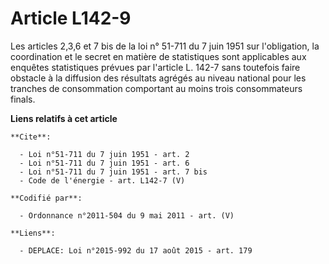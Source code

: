 # Article L142-9

Les articles 2,3,6 et 7 bis de la loi n° 51-711 du 7 juin 1951 sur l'obligation, la coordination et le secret en matière de
statistiques sont applicables aux enquêtes statistiques prévues par l'article L. 142-7 sans toutefois faire obstacle à la
diffusion des résultats agrégés au niveau national pour les tranches de consommation comportant au moins trois consommateurs
finals.

**Liens relatifs à cet article**

	**Cite**:

	  - Loi n°51-711 du 7 juin 1951 - art. 2
	  - Loi n°51-711 du 7 juin 1951 - art. 6
	  - Loi n°51-711 du 7 juin 1951 - art. 7 bis
	  - Code de l'énergie - art. L142-7 (V)

	**Codifié par**:

	  - Ordonnance n°2011-504 du 9 mai 2011 - art. (V)

	**Liens**:

	  - DEPLACE: Loi n°2015-992 du 17 août 2015 - art. 179
